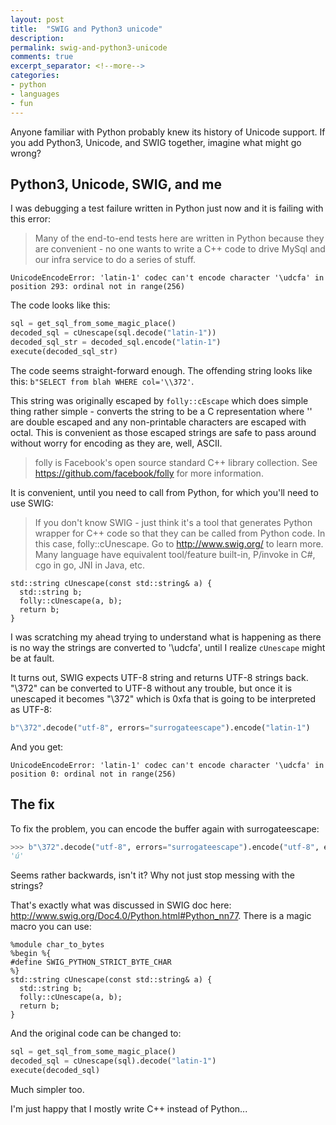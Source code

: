 ```yaml
---
layout: post
title:  "SWIG and Python3 unicode"
description: 
permalink: swig-and-python3-unicode
comments: true
excerpt_separator: <!--more-->
categories:
- python 
- languages 
- fun 
---
```


Anyone familiar with Python probably knew its history of Unicode support. If you add Python3, Unicode, and SWIG together, imagine what might go wrong? 


## Python3, Unicode, SWIG, and me

I was debugging a test failure written in Python just now and it is failing with this error:

> Many of the end-to-end tests here are written in Python because they are convenient - no one wants to write a C++ code to drive MySql and our infra service to do a series of stuff. 

```
UnicodeEncodeError: 'latin-1' codec can't encode character '\udcfa' in position 293: ordinal not in range(256)
```

The code looks like this:

```py
sql = get_sql_from_some_magic_place()
decoded_sql = cUnescape(sql.decode("latin-1"))
decoded_sql_str = decoded_sql.encode("latin-1")
execute(decoded_sql_str)
```

The code seems straight-forward enough. The offending string looks like this: `b"SELECT from blah WHERE col='\\372'`. 

This string was originally escaped by `folly::cEscape` which does simple thing rather simple - converts the string to be a C representation where '\' are double escaped and any non-printable characters are escaped with octal. This is convenient as those escaped strings are safe to pass around without worry for encoding as they are, well, ASCII.

> folly is Facebook's open source standard C++ library collection. See https://github.com/facebook/folly for more information.

It is convenient, until you need to call from Python, for which you'll need to use SWIG:

> If you don't know SWIG - just think it's a tool that generates Python wrapper for C++ code so that they can be called from Python code. In this case, folly::cUnescape. Go to http://www.swig.org/ to learn more. Many language have equivalent tool/feature built-in, P/invoke in C#, cgo in go, JNI in Java, etc. 

```
std::string cUnescape(const std::string& a) {
  std::string b;
  folly::cUnescape(a, b);
  return b;
}
```

I was scratching my ahead trying to understand what is happening as there is no way the strings are converted to '\udcfa', until I realize `cUnescape` might be at fault.

It turns out, SWIG expects UTF-8 string and returns UTF-8 strings back. "\\372" can be converted to UTF-8 without any trouble, but once it is unescaped it becomes "\372" which is 0xfa that is going to be interpreted as UTF-8:

```py
b"\372".decode("utf-8", errors="surrogateescape").encode("latin-1")
```

And you get:

```
UnicodeEncodeError: 'latin-1' codec can't encode character '\udcfa' in position 0: ordinal not in range(256)
```

## The fix

To fix the problem, you can encode the buffer again with surrogateescape:

```py
>>> b"\372".decode("utf-8", errors="surrogateescape").encode("utf-8", errors="surrogateescape").decode("latin-1")
'ú'
```

Seems rather backwards, isn't it? Why not just stop messing with the strings?

That's exactly what was discussed in SWIG doc here: http://www.swig.org/Doc4.0/Python.html#Python_nn77. There is a magic macro you can use:

```
%module char_to_bytes
%begin %{
#define SWIG_PYTHON_STRICT_BYTE_CHAR
%}
std::string cUnescape(const std::string& a) {
  std::string b;
  folly::cUnescape(a, b);
  return b;
}
```

And the original code can be changed to:

```py
sql = get_sql_from_some_magic_place()
decoded_sql = cUnescape(sql).decode("latin-1")
execute(decoded_sql)
```

Much simpler too.

I'm just happy that I mostly write C++ instead of Python... 
